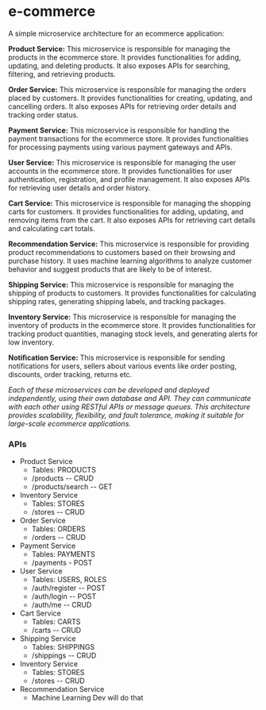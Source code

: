 # e-commerce

A simple microservice architecture for an ecommerce application:

**Product Service:** 
This microservice is responsible for managing the products in the ecommerce store. It provides functionalities for adding, updating, and deleting products. It also exposes APIs for searching, filtering, and retrieving products.

**Order Service:** This microservice is responsible for managing the orders placed by customers. It provides functionalities for creating, updating, and cancelling orders. It also exposes APIs for retrieving order details and tracking order status.

**Payment Service:** This microservice is responsible for handling the payment transactions for the ecommerce store. It provides functionalities for processing payments using various payment gateways and APIs.

**User Service:** This microservice is responsible for managing the user accounts in the ecommerce store. It provides functionalities for user authentication, registration, and profile management. It also exposes APIs for retrieving user details and order history.

**Cart Service:** This microservice is responsible for managing the shopping carts for customers. It provides functionalities for adding, updating, and removing items from the cart. It also exposes APIs for retrieving cart details and calculating cart totals.

**Recommendation Service:** This microservice is responsible for providing product recommendations to customers based on their browsing and purchase history. It uses machine learning algorithms to analyze customer behavior and suggest products that are likely to be of interest.

**Shipping Service:** This microservice is responsible for managing the shipping of products to customers. It provides functionalities for calculating shipping rates, generating shipping labels, and tracking packages.

**Inventory Service:** This microservice is responsible for managing the inventory of products in the ecommerce store. It provides functionalities for tracking product quantities, managing stock levels, and generating alerts for low inventory.

**Notification Service:** This microservice is responsible for sending notifications for users, sellers about various events like order posting, discounts, order tracking, returns etc.

*Each of these microservices can be developed and deployed independently, using their own database and API. They can communicate with each other using RESTful APIs or message queues. This architecture provides scalability, flexibility, and fault tolerance, making it suitable for large-scale ecommerce applications.*

### APIs
- Product Service
    - Tables: PRODUCTS
    - /products -- CRUD
    - /products/search -- GET
- Inventory Service
    - Tables: STORES
    - /stores -- CRUD
- Order Service
    - Tables: ORDERS
    - /orders -- CRUD
- Payment Service
    - Tables: PAYMENTS
    - /payments - POST
- User Service
    - Tables: USERS, ROLES
    - /auth/register -- POST
    - /auth/login -- POST
    - /auth/me -- CRUD
- Cart Service
    - Tables: CARTS
    - /carts -- CRUD
- Shipping Service
    - Tables: SHIPPINGS
    - /shippings -- CRUD
- Inventory Service
    - Tables: STORES
    - /stores -- CRUD
- Recommendation Service
    - Machine Learning Dev will do that
